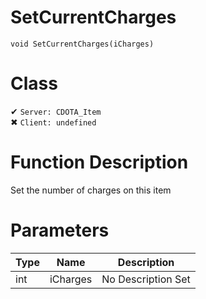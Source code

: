 # SetCurrentCharges
```
void SetCurrentCharges(iCharges)
```
# Class
✔ `Server: CDOTA_Item`  
✖ `Client: undefined`  

# Function Description
Set the number of charges on this item
# Parameters
Type|Name|Description
--|--|--
int|iCharges|No Description Set
